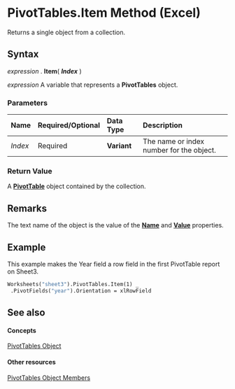 
# PivotTables.Item Method (Excel)

Returns a single object from a collection.


## Syntax

 _expression_ . **Item**( **_Index_** )

 _expression_ A variable that represents a **PivotTables** object.


### Parameters



|**Name**|**Required/Optional**|**Data Type**|**Description**|
|:-----|:-----|:-----|:-----|
| _Index_|Required| **Variant**|The name or index number for the object.|

### Return Value

A  **[PivotTable](a9c1d4a0-78a9-f9a6-6daf-91cb63e45842.md)** object contained by the collection.


## Remarks

The text name of the object is the value of the  **[Name](7a0e9c93-7105-b779-7f0b-ff33d577e7c7.md)** and **[Value](a931f842-233a-d0ef-d306-664b65eaaecd.md)** properties.


## Example

This example makes the Year field a row field in the first PivotTable report on Sheet3.


```vb
Worksheets("sheet3").PivotTables.Item(1) _ 
 .PivotFields("year").Orientation = xlRowField
```


## See also


#### Concepts


[PivotTables Object](5beb33ac-a0fb-3f78-8fdc-d05719512214.md)
#### Other resources


[PivotTables Object Members](c5b75c05-61a6-d791-790d-ec2a4e5047ae.md)
